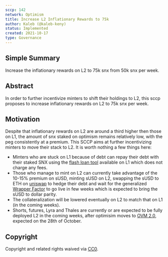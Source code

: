 ```yaml
---
sccp: 142
network: Optimism
title: Increase L2 Inflationary Rewards to 75k
author: Kaleb (@kaleb-keny)
status: Implemented
created: 2021-10-17
type: Governance
---
```


## Simple Summary

<!--"If you can't explain it simply, you don't understand it well enough." Provide a simplified and layman-accessible explanation of the SCCP.-->

Increase the inflationary rewards on L2 to 75k snx from 50k snx per week.

## Abstract

<!--A short (~200 word) description of the variable change proposed.-->

In order to further incentivize minters to shift their holdings to L2, this sccp proposes to increase inflationary rewards on L2 to 75k snx per week.

## Motivation

<!--The motivation is critical for SCCPs that want to update variables within Synthetix. It should clearly explain why the existing variable is not incentive aligned. SCCP submissions without sufficient motivation may be rejected outright.-->

Despite that inflationary rewards on L2 are around a third higher then those on L1, the amount of snx staked on optimism remains relatively low, with the peg consistently at a premium. This SCCP aims at further incentivizing minters to move their stack to L2. It is worth nothing a few things here:

- Minters who are stuck on L1 because of debt can repay their debt with their staked SNX using the [flash loan tool](https://medium.com/@SynthetixGrants/flashburn-flash-loan-tool-for-snx-stakers-68fa975c7f8a) available on L1 which does not charge any fees.
- Those who manage to mint on L2 can currently take advantage of the 10-15% premium on sUSD, minting sUSD on L2, swapping the sUSD to ETH on [uniswap](https://app.uniswap.org/#/swap) to hedge their debt and wait for the generalized [Wrapper Factor](https://sips.synthetix.io/sips/sip-182/) to go live in few weeks which is expected to bring the sUSD to dollar parity.
- The collateralization will be lowered eventually on L2 to match that on L1 (in the coming weeks).
- Shorts, futures, Lyra and Thales are currently or are expected to be fully deployed L2 in the coming weeks, after optimisim moves to [OVM 2.0](https://community.optimism.io/docs/users/fees-2.0.html), expected on the 28th of October.

## Copyright

Copyright and related rights waived via [CC0](https://creativecommons.org/publicdomain/zero/1.0/).
